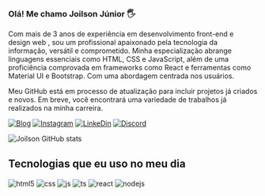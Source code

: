 ### Olá! Me chamo Joilson Júnior 🖐️

Com mais de 3 anos de experiência em desenvolvimento front-end e design web , sou um profissional apaixonado pela tecnologia da informação, versátil e comprometido. Minha especialização abrange linguagens essenciais como HTML, CSS e JavaScript, além de uma proficiência comprovada em frameworks como React e ferramentas como Material UI e Bootstrap. Com uma abordagem centrada nos usuários.

 Meu GitHub está em processo de atualização para incluir projetos já criados e novos. Em breve, você encontrará uma variedade de trabalhos já realizados na minha carreira.

[![Blog](https://img.shields.io/website-up-down-green-red/http/monip.org.svg)](https://joilsonjunior.github.io/Meu-Perfil/)
[![Instagram](https://img.shields.io/badge/Instagram-E4405F?style=for-the-badge&logo=instagram&logoColor=white)](https://www.instagram.com/joilsonjunior1996/)
[![LinkeDin](https://img.shields.io/badge/LinkedIn-0077B5?style=for-the-badge&logo=linkedin&logoColor=white)](https://www.linkedin.com/in/joilson-j%C3%BAnior-0115b2283/)
[![Discord](https://img.shields.io/badge/Discord-7289DA?style=for-the-badge&logo=discord&logoColor=white)](https://discord.com/store)


![Joilson GitHub stats](https://github-readme-stats.vercel.app/api?username=joilsonjunior&theme=radical)




## Tecnologias que eu uso no meu dia

<div style="display: inline_block">
  <img align="center" alt="html5" src="https://img.shields.io/badge/HTML5-E34F26?style=for-the-badge&logo=html5&logoColor=white" />
  <img align="center" alt="css" src="https://img.shields.io/badge/CSS3-1572B6?style=for-the-badge&logo=css3&logoColor=white" />
  <img align="center" alt="js" src="https://img.shields.io/badge/JavaScript-F7DF1E?style=for-the-badge&logo=javascript&logoColor=black" />
  <img align="center" alt="ts" src="https://img.shields.io/badge/TypeScript-007ACC?style=for-the-badge&logo=typescript&logoColor=white" />
  <img align="center" alt="react" src="https://img.shields.io/badge/React-20232A?style=for-the-badge&logo=react&logoColor=61DAFB" />
  <img align="center" alt="nodejs" src="https://img.shields.io/badge/Node.js-43853D?style=for-the-badge&logo=node.js&logoColor=white" />
</div><br/>

